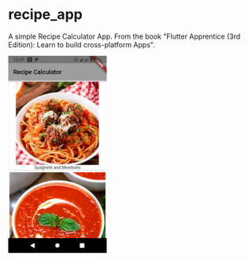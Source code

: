 # recipe_app

A simple Recipe Calculator App. From the book "Flutter Apprentice (3rd Edition): Learn to build cross-platform Apps".

<img src="screenshots/screenshot1.jpg" width = "200">